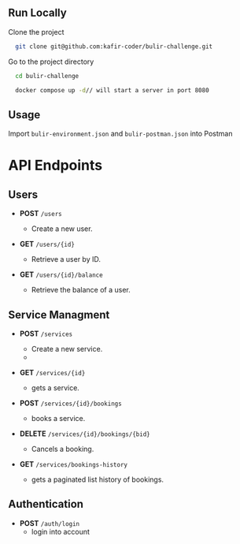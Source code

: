 
## Run Locally

Clone the project

```bash
  git clone git@github.com:kafir-coder/bulir-challenge.git
```

Go to the project directory

```bash
  cd bulir-challenge
```

```zsh
  docker compose up -d// will start a server in port 8080
```

## Usage

Import ``bulir-environment.json`` and ``bulir-postman.json`` into Postman


# API Endpoints

## Users

- **POST** `/users`
  - Create a new user.

- **GET** `/users/{id}`
  - Retrieve a user by ID.

- **GET** `/users/{id}/balance`
  - Retrieve the balance of a user.

## Service Managment

- **POST** `/services`
  - Create a new service.
  - 
- **GET** `/services/{id}`
  - gets a service.

- **POST** `/services/{id}/bookings`
  - books a service.

- **DELETE** `/services/{id}/bookings/{bid}`
  - Cancels a booking.

- **GET** `/services/bookings-history`
  - gets a paginated list history of bookings.
 
## Authentication
- **POST** `/auth/login`
  - login into account
